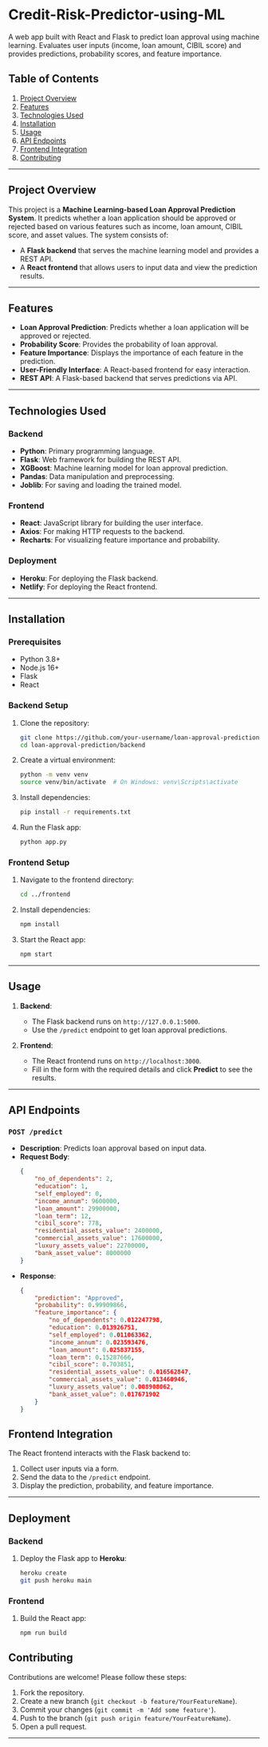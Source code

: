 # Credit-Risk-Predictor-using-ML
A web app built with React and Flask to predict loan approval using machine learning. Evaluates user inputs (income, loan amount, CIBIL score) and provides predictions, probability scores, and feature importance.


## Table of Contents
1. [Project Overview](#project-overview)
2. [Features](#features)
3. [Technologies Used](#technologies-used)
4. [Installation](#installation)
5. [Usage](#usage)
6. [API Endpoints](#api-endpoints)
7. [Frontend Integration](#frontend-integration)
8. [Contributing](#contributing)

---

## Project Overview
This project is a **Machine Learning-based Loan Approval Prediction System**. It predicts whether a loan application should be approved or rejected based on various features such as income, loan amount, CIBIL score, and asset values. The system consists of:
- A **Flask backend** that serves the machine learning model and provides a REST API.
- A **React frontend** that allows users to input data and view the prediction results.

---

## Features
- **Loan Approval Prediction**: Predicts whether a loan application will be approved or rejected.
- **Probability Score**: Provides the probability of loan approval.
- **Feature Importance**: Displays the importance of each feature in the prediction.
- **User-Friendly Interface**: A React-based frontend for easy interaction.
- **REST API**: A Flask-based backend that serves predictions via API.

---

## Technologies Used
### Backend
- **Python**: Primary programming language.
- **Flask**: Web framework for building the REST API.
- **XGBoost**: Machine learning model for loan approval prediction.
- **Pandas**: Data manipulation and preprocessing.
- **Joblib**: For saving and loading the trained model.

### Frontend
- **React**: JavaScript library for building the user interface.
- **Axios**: For making HTTP requests to the backend.
- **Recharts**: For visualizing feature importance and probability.

### Deployment
- **Heroku**: For deploying the Flask backend.
- **Netlify**: For deploying the React frontend.

---

## Installation
### Prerequisites
- Python 3.8+
- Node.js 16+
- Flask
- React

### Backend Setup
1. Clone the repository:
   ```bash
   git clone https://github.com/your-username/loan-approval-prediction.git
   cd loan-approval-prediction/backend
   ```

2. Create a virtual environment:
   ```bash
   python -m venv venv
   source venv/bin/activate  # On Windows: venv\Scripts\activate
   ```

3. Install dependencies:
   ```bash
   pip install -r requirements.txt
   ```

4. Run the Flask app:
   ```bash
   python app.py
   ```

### Frontend Setup
1. Navigate to the frontend directory:
   ```bash
   cd ../frontend
   ```

2. Install dependencies:
   ```bash
   npm install
   ```

3. Start the React app:
   ```bash
   npm start
   ```

---

## Usage
1. **Backend**:
   - The Flask backend runs on `http://127.0.0.1:5000`.
   - Use the `/predict` endpoint to get loan approval predictions.

2. **Frontend**:
   - The React frontend runs on `http://localhost:3000`.
   - Fill in the form with the required details and click **Predict** to see the results.

---

## API Endpoints
### `POST /predict`
- **Description**: Predicts loan approval based on input data.
- **Request Body**:
  ```json
  {
      "no_of_dependents": 2,
      "education": 1,
      "self_employed": 0,
      "income_annum": 9600000,
      "loan_amount": 29900000,
      "loan_term": 12,
      "cibil_score": 778,
      "residential_assets_value": 2400000,
      "commercial_assets_value": 17600000,
      "luxury_assets_value": 22700000,
      "bank_asset_value": 8000000
  }
  ```
- **Response**:
  ```json
  {
      "prediction": "Approved",
      "probability": 0.99909866,
      "feature_importance": {
          "no_of_dependents": 0.012247798,
          "education": 0.013926751,
          "self_employed": 0.011063362,
          "income_annum": 0.023593476,
          "loan_amount": 0.025837155,
          "loan_term": 0.15287666,
          "cibil_score": 0.703851,
          "residential_assets_value": 0.016562847,
          "commercial_assets_value": 0.013460946,
          "luxury_assets_value": 0.008908062,
          "bank_asset_value": 0.017671902
      }
  }
  ```

## Frontend Integration
The React frontend interacts with the Flask backend to:
1. Collect user inputs via a form.
2. Send the data to the `/predict` endpoint.
3. Display the prediction, probability, and feature importance.

---

## Deployment
### Backend
1. Deploy the Flask app to **Heroku**:
   ```bash
   heroku create
   git push heroku main
   ```

### Frontend
1. Build the React app:
   ```bash
   npm run build
   ```

## Contributing
Contributions are welcome! Please follow these steps:
1. Fork the repository.
2. Create a new branch (`git checkout -b feature/YourFeatureName`).
3. Commit your changes (`git commit -m 'Add some feature'`).
4. Push to the branch (`git push origin feature/YourFeatureName`).
5. Open a pull request.

---
